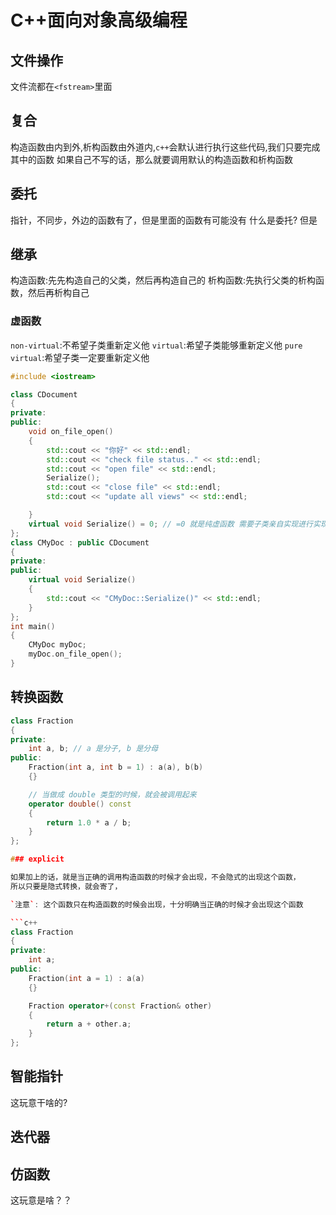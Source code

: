 # C++面向对象高级编程

## 文件操作

文件流都在`<fstream>`里面


## 复合

构造函数由内到外,析构函数由外道内,`c++`会默认进行执行这些代码,我们只要完成其中的函数
如果自己不写的话，那么就要调用默认的构造函数和析构函数

## 委托

指针，不同步，外边的函数有了，但是里面的函数有可能没有
什么是委托?
但是
## 继承

构造函数:先先构造自己的父类，然后再构造自己的
析构函数:先执行父类的析构函数，然后再析构自己

### 虚函数

`non-virtual`:不希望子类重新定义他
`virtual`:希望子类能够重新定义他
`pure virtual`:希望子类一定要重新定义他

```c++
#include <iostream>

class CDocument
{
private:
public:
    void on_file_open()
    {
        std::cout << "你好" << std::endl;
        std::cout << "check file status.." << std::endl;
        std::cout << "open file" << std::endl;
        Serialize();
        std::cout << "close file" << std::endl;
        std::cout << "update all views" << std::endl;

    }
    virtual void Serialize() = 0; // =0 就是纯虚函数 需要子类亲自实现进行实现
};
class CMyDoc : public CDocument
{
private:
public:
    virtual void Serialize()
    {
        std::cout << "CMyDoc::Serialize()" << std::endl;
    }
};
int main()
{
    CMyDoc myDoc;
    myDoc.on_file_open();
}

```

## 转换函数

```c++
class Fraction
{
private:
    int a, b; // a 是分子, b 是分母
public:
    Fraction(int a, int b = 1) : a(a), b(b)
    {}

    // 当做成 double 类型的时候，就会被调用起来
    operator double() const
    {
        return 1.0 * a / b;
    }
};

### explicit

如果加上的话，就是当正确的调用构造函数的时候才会出现，不会隐式的出现这个函数，
所以只要是隐式转换，就会寄了，

`注意`: 这个函数只在构造函数的时候会出现，十分明确当正确的时候才会出现这个函数

```c++
class Fraction
{
private:
    int a;
public:
    Fraction(int a = 1) : a(a)
    {}

    Fraction operator+(const Fraction& other)
    {
        return a + other.a;
    }
};


```

## 智能指针

这玩意干啥的?

## 迭代器

## 仿函数

这玩意是啥？？
